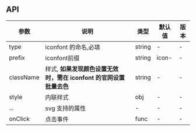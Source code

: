 ## API

| 参数      | 说明                                                               | 类型   | 默认值 | 版本 |
| --------- | ------------------------------------------------------------------ | ------ | ------ | ---- |
| type      | iconfont 的命名,必填                                               | string | -      | -    |
| prefix     | iconfont前缀                                                      | string    | icon-      | -    |
| className | 样式, **如果发现颜色设置无效时，需在 iconfont 的官网设置批量去色** | string | -      | -    |
| style     | 内联样式                                                           | obj    | -      | -    |
| ...       | svg 支持的属性                                                     | -      | -      | -    |
| onClick   | 点击事件                                                           | func   | -      | -    |